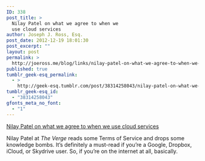 ```yaml
---
ID: 338
post_title: >
  Nilay Patel on what we agree to when we
  use cloud services
author: Joseph J. Ross, Esq.
post_date: 2012-12-19 18:01:30
post_excerpt: ""
layout: post
permalink: >
  http://joeross.me/blog/links/nilay-patel-on-what-we-agree-to-when-we-use-cloud/
published: true
tumblr_geek-esq_permalink:
  - >
    http://geek-esq.tumblr.com/post/38314258043/nilay-patel-on-what-we-agree-to-when-we-use-cloud
tumblr_geek-esq_id:
  - "38314258043"
gfonts_meta_no_font:
  - "1"
---
```

<a href='http://www.theverge.com/2012/4/25/2973849/google-drive-terms-privacy-data-skydrive-dropbox-icloud?utm_source=loopinsight.com&amp;utm_medium=referral&amp;utm_campaign=Feed: loopinsight/KqJb (The Loop)&amp;utm_content=Google Reader'>Nilay Patel on what we agree to when we use cloud services</a><div class="link_description"><p>Nilay Patel at <em>The Verge</em> reads some Terms of Service and drops some knowledge bombs. It&#8217;s definitely a must-read if you&#8217;re a Google, Dropbox, iCloud, or Skydrive user. So, if you&#8217;re on the internet at all, basically.</p></div>
